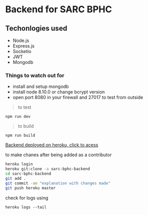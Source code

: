 # Backend for SARC BPHC

## Techonlogies used


* Node.js
* Express.js
* Socketio
* JWT
* Mongodb

### Things to watch out for
* install and setup mongodb
* install node 8.10.0 or change bcrypt version
* open port 8080 in your firewall and 27017 to test from outside
>to test
```
npm run dev
```
>to build
```
npm run build
```

[Backend deployed on heroku, click to acess](https://sarc-bphc-backend.herokuapp.com/)

to make chanes after being added as a contributor 
```bash
heroku login
heroku git:clone -a sarc-bphc-backend
cd sarc-bphc-backend
git add .
git commit -am "explanation with changes made"
git push heroku master
```

check for logs using
```
heroku logs --tail
```